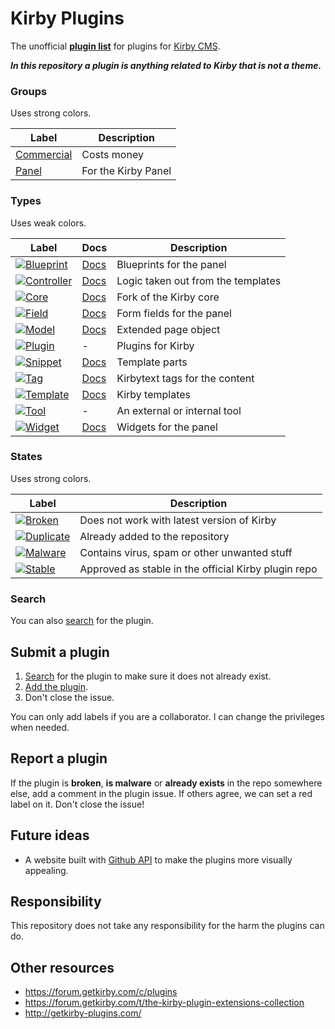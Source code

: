 # Kirby Plugins

The unofficial **[plugin list](https://github.com/jenstornell/kirby-plugins/issues)** for plugins for [Kirby CMS](https://getkirby.com/).

***In this repository a plugin is anything related to Kirby that is not a theme.***

### Groups

Uses strong colors.

| Label      | Description 
| -----------|---
| [Commercial](https://github.com/jenstornell/kirby-plugins/issues?q=is%3Aissue+is%3Aopen+label%3ACommercial) | Costs money
| [Panel](https://github.com/jenstornell/kirby-plugins/issues?q=is%3Aissue+is%3Aopen+label%3APanel) | For the Kirby Panel

### Types

Uses weak colors.

| Label      | Docs| Description
| -----------|---|---
| [![Blueprint](https://cdn.rawgit.com/jenstornell/kirby-plugins/master/labels/blueprint.svg)](https://github.com/jenstornell/kirby-plugins/issues?q=is%3Aissue+is%3Aopen+label%3ABlueprint) | [Docs](https://getkirby.com/docs/panel/blueprints) | Blueprints for the panel
| [![Controller](https://cdn.rawgit.com/jenstornell/kirby-plugins/master/labels/controller.svg)](https://github.com/jenstornell/kirby-plugins/issues?q=is%3Aissue+is%3Aopen+label%3AController) | [Docs](https://getkirby.com/docs/templates/controllers) | Logic taken out from the templates
| [![Core](https://cdn.rawgit.com/jenstornell/kirby-plugins/master/labels/core.svg)](https://github.com/jenstornell/kirby-plugins/issues?q=is%3Aissue+is%3Aopen+label%3ACore) | [Docs](https://getkirby.com/docs) | Fork of the Kirby core
| [![Field](https://cdn.rawgit.com/jenstornell/kirby-plugins/master/labels/field.svg)](https://github.com/jenstornell/kirby-plugins/issues?q=is%3Aissue+is%3Aopen+label%3AField) | [Docs](https://getkirby.com/docs/panel/developers/custom-form-fields) | Form fields for the panel
| [![Model](https://cdn.rawgit.com/jenstornell/kirby-plugins/master/labels/model.svg)](https://github.com/jenstornell/kirby-plugins/issues?q=is%3Aissue+is%3Aopen+label%3AModel) | [Docs](https://getkirby.com/docs/templates/models) | Extended page object
| [![Plugin](https://cdn.rawgit.com/jenstornell/kirby-plugins/master/labels/plugin.svg)](https://github.com/jenstornell/kirby-plugins/issues?q=is%3Aissue+is%3Aopen+label%3APlugin) | - |Plugins for Kirby
| [![Snippet](https://cdn.rawgit.com/jenstornell/kirby-plugins/master/labels/snippet.svg)](https://github.com/jenstornell/kirby-plugins/issues?q=is%3Aissue+is%3Aopen+label%3ASnippet) | [Docs](https://getkirby.com/docs/templates/snippets) | Template parts
| [![Tag](https://cdn.rawgit.com/jenstornell/kirby-plugins/master/labels/tag.svg)](https://github.com/jenstornell/kirby-plugins/issues?q=is%3Aissue+is%3Aopen+label%3ATag) | [Docs](https://getkirby.com/docs/advanced/kirbytext) | Kirbytext tags for the content
| [![Template](https://cdn.rawgit.com/jenstornell/kirby-plugins/master/labels/template.svg)](https://github.com/jenstornell/kirby-plugins/issues?q=is%3Aissue+is%3Aopen+label%3ATemplate) | [Docs](https://getkirby.com/docs/templates/hello-world) | Kirby templates
| [![Tool](https://cdn.rawgit.com/jenstornell/kirby-plugins/master/labels/tool.svg)](https://github.com/jenstornell/kirby-plugins/issues?q=is%3Aissue+is%3Aopen+label%3ATool) | - | An external or internal tool
| [![Widget](https://cdn.rawgit.com/jenstornell/kirby-plugins/master/labels/widget.svg)](https://github.com/jenstornell/kirby-plugins/issues?q=is%3Aissue+is%3Aopen+label%3AWidget) | [Docs](https://getkirby.com/docs/panel/developers/widgets) | Widgets for the panel

### States

Uses strong colors.

| Label      | Description 
| -----------|---
| [![Broken](https://cdn.rawgit.com/jenstornell/kirby-plugins/master/labels/broken.svg)](https://github.com/jenstornell/kirby-plugins/issues?q=is%3Aissue+is%3Aopen+label%3ABroken) | Does not work with latest version of Kirby
| [![Duplicate](https://cdn.rawgit.com/jenstornell/kirby-plugins/master/labels/duplicate.svg)](https://github.com/jenstornell/kirby-plugins/issues?q=is%3Aissue+is%3Aopen+label%3ADuplicate)  | Already added to the repository
| [![Malware](https://cdn.rawgit.com/jenstornell/kirby-plugins/master/labels/malware.svg)](https://github.com/jenstornell/kirby-plugins/issues?q=is%3Aissue+is%3Aopen+label%3AMalware)    | Contains virus, spam or other unwanted stuff
| [![Stable](https://cdn.rawgit.com/jenstornell/kirby-plugins/master/labels/stable.svg)](https://github.com/jenstornell/kirby-plugins/issues?q=is%3Aissue+is%3Aopen+label%3AStable)     | Approved as stable in the official Kirby plugin repo

### Search

You can also [search](https://github.com/jenstornell/kirby-plugins/issues) for the plugin.

## Submit a plugin

1. [Search](https://github.com/jenstornell/kirby-plugins/issues) for the plugin to make sure it does not already exist.
1. [Add the plugin](https://github.com/jenstornell/kirby-plugins/issues/new).
1. Don't close the issue.

You can only add labels if you are a collaborator. I can change the privileges when needed.

## Report a plugin

If the plugin is **broken**, **is malware** or **already exists** in the repo somewhere else, add a comment in the plugin issue. If others agree, we can set a red label on it. Don't close the issue!

## Future ideas

- A website built  with [Github API](https://developer.github.com/v3/issues/) to make the plugins more visually appealing.

## Responsibility

This repository does not take any responsibility for the harm the plugins can do. 

## Other resources

- https://forum.getkirby.com/c/plugins
- https://forum.getkirby.com/t/the-kirby-plugin-extensions-collection
- http://getkirby-plugins.com/
